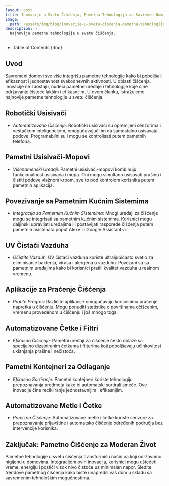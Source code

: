 ```yaml
---
layout: post
title: Inovacije u Svetu Čišćenja, Pametna Tehnologija za Savremen Dom
image: 
  path: /assets/img/blog/inovacije-u-svetu-ciscenja-pametna-tehnologija-za-savremen-dom_dubinsko_pranje_ba.png
description: >
  Najnovije pametne tehnologije u svetu čišćenja.
---
```



- Table of Contents
{:toc}


## Uvod

Savremeni domovi sve više integrišu pametne tehnologije kako bi poboljšali efikasnost i jednostavnost svakodnevnih aktivnosti. U oblasti čišćenja, inovacije ne zaostaju, nudeći pametne uređaje i tehnologije koje čine održavanje čistoće lakšim i efikasnijim. U ovom članku, istražujemo najnovije pametne tehnologije u svetu čišćenja.


## Robotički Usisivači

  - *Automatizovano Čišćenje:* Robotički usisivači su opremljeni senzorima i veštačkom inteligencijom, omogućavajući im da samostalno usisavaju podove. Programabilni su i mogu se kontrolisati putem pametnih telefona.


## Pametni Usisivači-Mopovi

  - *Višenamenski Uređaji:* Pametni usisivači-mopovi kombinuju funkcionalnost usisivača i mopa. Oni mogu simultano usisavati prašinu i čistiti podove vlažnom krpom, sve to pod kontrolom korisnika putem pametnih aplikacija.


## Povezivanje sa Pametnim Kućnim Sistemima

  - *Integracija sa Pametnim Kućnim Sistemima:* Mnogi uređaji za čišćenje mogu se integrisati sa pametnim kućnim sistemima. Korisnici mogu daljinski upravljati uređajima ili postavljati rasporede čišćenja putem pametnih asistenata poput Alexe ili Google Assistant-a.


## UV Čistači Vazduha

  - *Očistite Vazduh:* UV čistači vazduha koriste ultraljubičasto svetlo za eliminisanje bakterija, virusa i alergena u vazduhu. Povezani su sa pametnim uređajima kako bi korisnici pratili kvalitet vazduha u realnom vremenu.


## Aplikacije za Praćenje Čišćenja

  - *Pratite Progres:* Različite aplikacije omogućavaju korisnicima praćenje napretka u čišćenju. Mogu ponuditi statistike o površinama očišćenim, vremenu provedenom u čišćenju i još mnogo toga.


## Automatizovane Četke i Filtri

  - *Efikasno Čišćenje:* Pametni uređaji za čišćenje često dolaze sa specijalno dizajniranim četkama i filterima koji poboljšavaju učinkovitost uklanjanja prašine i nečistoća.


## Pametni Kontejneri za Odlaganje

  - *Efikasno Sortiranje:* Pametni kontejneri koriste tehnologiju prepoznavanja predmeta kako bi automatski sortirali smeće. Ove inovacije čine recikliranje jednostavnijim i efikasnijim.


## Automatizovane Metle i Četke

  - *Precizno Čišćenje:* Automatizovane metle i četke koriste senzore za prepoznavanje prljavštine i automatsko čišćenje određenih područja bez intervencije korisnika.


## Zaključak: Pametno Čišćenje za Moderan Život

Pametne tehnologije u svetu čišćenja transformišu način na koji održavamo higijenu u domovima. Integracijom ovih inovacija, korisnici mogu uštedeti vreme, energiju i postići visok nivo čistoće uz minimalan napor. Sledite trendove pametnog čišćenja kako biste unapredili vaš dom u skladu sa savremenim tehnološkim mogućnostima.